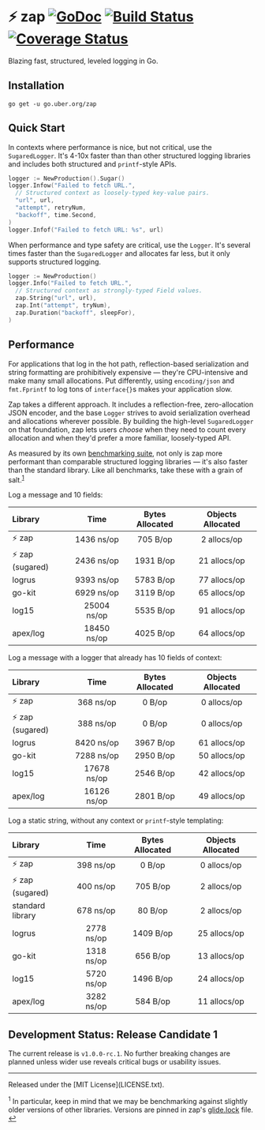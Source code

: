 # :zap: zap [![GoDoc][doc-img]][doc] [![Build Status][ci-img]][ci] [![Coverage Status][cov-img]][cov]

Blazing fast, structured, leveled logging in Go.

## Installation
`go get -u go.uber.org/zap`

## Quick Start

In contexts where performance is nice, but not critical, use the
`SugaredLogger`. It's 4-10x faster than than other structured logging libraries
and includes both structured and `printf`-style APIs.

```go
logger := NewProduction().Sugar()
logger.Infow("Failed to fetch URL.",
  // Structured context as loosely-typed key-value pairs.
  "url", url,
  "attempt", retryNum,
  "backoff", time.Second,
)
logger.Infof("Failed to fetch URL: %s", url)
```

When performance and type safety are critical, use the `Logger`. It's several
times faster than the `SugaredLogger` and allocates far less, but it only
supports structured logging.

```go
logger := NewProduction()
logger.Info("Failed to fetch URL.",
  // Structured context as strongly-typed Field values.
  zap.String("url", url),
  zap.Int("attempt", tryNum),
  zap.Duration("backoff", sleepFor),
)
```

## Performance

For applications that log in the hot path, reflection-based serialization and
string formatting are prohibitively expensive &mdash; they're CPU-intensive and
make many small allocations. Put differently, using `encoding/json` and
`fmt.Fprintf` to log tons of `interface{}`s makes your application slow.

Zap takes a different approach. It includes a reflection-free, zero-allocation
JSON encoder, and the base `Logger` strives to avoid serialization overhead and
allocations wherever possible. By building the high-level `SugaredLogger` on
that foundation, zap lets users *choose* when they need to count every
allocation and when they'd prefer a more familiar, loosely-typed API.

As measured by its own [benchmarking suite][], not only is zap more performant
than comparable structured logging libraries &mdash; it's also faster than the
standard library. Like all benchmarks, take these with a grain of salt.<sup
id="anchor-versions">[1](#footnote-versions)</sup>

Log a message and 10 fields:

| Library | Time | Bytes Allocated | Objects Allocated |
| :--- | :---: | :---: | :---: |
| :zap: zap | 1436 ns/op | 705 B/op | 2 allocs/op |
| :zap: zap (sugared) | 2436 ns/op | 1931 B/op | 21 allocs/op |
| logrus | 9393 ns/op | 5783 B/op | 77 allocs/op |
| go-kit | 6929 ns/op | 3119 B/op | 65 allocs/op |
| log15 | 25004 ns/op | 5535 B/op | 91 allocs/op |
| apex/log | 18450 ns/op | 4025 B/op | 64 allocs/op |

Log a message with a logger that already has 10 fields of context:

| Library | Time | Bytes Allocated | Objects Allocated |
| :--- | :---: | :---: | :---: |
| :zap: zap | 368 ns/op | 0 B/op | 0 allocs/op |
| :zap: zap (sugared) | 388 ns/op | 0 B/op | 0 allocs/op |
| logrus | 8420 ns/op | 3967 B/op | 61 allocs/op |
| go-kit | 7288 ns/op | 2950 B/op | 50 allocs/op |
| log15 | 17678 ns/op | 2546 B/op | 42 allocs/op |
| apex/log | 16126 ns/op | 2801 B/op | 49 allocs/op |

Log a static string, without any context or `printf`-style templating:

| Library | Time | Bytes Allocated | Objects Allocated |
| :--- | :---: | :---: | :---: |
| :zap: zap | 398 ns/op | 0 B/op | 0 allocs/op |
| :zap: zap (sugared) | 400 ns/op | 705 B/op | 2 allocs/op |
| standard library | 678 ns/op | 80 B/op | 2 allocs/op |
| logrus | 2778 ns/op | 1409 B/op | 25 allocs/op |
| go-kit | 1318 ns/op | 656 B/op | 13 allocs/op |
| log15 | 5720 ns/op | 1496 B/op | 24 allocs/op |
| apex/log | 3282 ns/op | 584 B/op | 11 allocs/op |

## Development Status: Release Candidate 1
The current release is `v1.0.0-rc.1`. No further breaking changes are planned
unless wider use reveals critical bugs or usability issues.

<hr>
Released under the [MIT License](LICENSE.txt).

<sup id="footnote-versions">1</sup> In particular, keep in mind that we may be
benchmarking against slightly older versions of other libraries. Versions are
pinned in zap's [glide.lock][] file. [↩](#anchor-versions)

[doc-img]: https://godoc.org/go.uber.org/zap?status.svg
[doc]: https://godoc.org/go.uber.org/zap
[ci-img]: https://travis-ci.org/uber-go/zap.svg?branch=master
[ci]: https://travis-ci.org/uber-go/zap
[cov-img]: https://coveralls.io/repos/github/uber-go/zap/badge.svg?branch=master
[cov]: https://coveralls.io/github/uber-go/zap?branch=master
[benchmarking suite]: https://github.com/uber-go/zap/tree/master/benchmarks
[glide.lock]: https://github.com/uber-go/zap/blob/master/glide.lock
